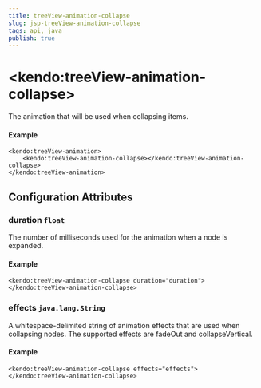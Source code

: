 ```yaml
---
title: treeView-animation-collapse
slug: jsp-treeView-animation-collapse
tags: api, java
publish: true
---
```


# \<kendo:treeView-animation-collapse\>

The animation that will be used when collapsing items.

#### Example
    <kendo:treeView-animation>
        <kendo:treeView-animation-collapse></kendo:treeView-animation-collapse>
    </kendo:treeView-animation>

## Configuration Attributes

### duration `float`

The number of milliseconds used for the animation when a node is expanded.

#### Example
    <kendo:treeView-animation-collapse duration="duration">
    </kendo:treeView-animation-collapse>

### effects `java.lang.String`

A whitespace-delimited string of animation effects that are used when collapsing nodes.
The supported effects are fadeOut and collapseVertical.

#### Example
    <kendo:treeView-animation-collapse effects="effects">
    </kendo:treeView-animation-collapse>

